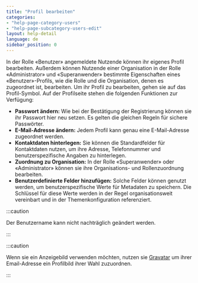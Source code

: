 ```yaml
---
title: "Profil bearbeiten"
categories:
- "help-page-category-users"
- "help-page-subcategory-users-edit"
layout: help-detail
language: de
sidebar_position: 0
---
```


In der Rolle &laquo;Benutzer&raquo; angemeldete Nutzende können ihr eigenes Profil bearbeiten. Außerdem können Nutzende einer Organisation in der Rolle &laquo;Administrator&raquo; und &laquo;Superanwender&raquo; bestimmte Eigenschaften eines &laquo;Benutzer&raquo;-Profils, wie die Rolle und die Organisation, denen es zugeordnet ist, bearbeiten. Um ihr Profil zu bearbeiten, gehen sie auf das Profil-Symbol. Auf der Profilseite stehen die folgenden Funktionen zur Verfügung:

-	**Passwort ändern:** Wie bei der Bestätigung der Registrierung können sie ihr Passwort hier neu setzen. Es gelten die gleichen Regeln für sichere Passwörter.
-	**E-Mail-Adresse ändern:** Jedem Profil kann genau eine E-Mail-Adresse zugeordnet werden.
-	**Kontaktdaten hinterlegen:** Sie können die Standardfelder für Kontaktdaten nutzen, um ihre Adresse, Telefonnummer und benutzerspezifische Angaben zu hinterlegen.
-	**Zuordnung zu Organisation:** In der Rolle &laquo;Superanwender&raquo; oder &laquo;Administrator&raquo; können sie ihre Organisations- und Rollenzuordnung bearbeiten. 
- **Benutzerdefinierte Felder hinzufügen:** Solche Felder können genutzt werden, um benutzerspezifische Werte für Metadaten zu speichern. Die Schlüssel für diese Werte werden in der Regel organisationsweit vereinbart und in der Themenkonfiguration referenziert.


:::caution

Der Benutzername kann nicht nachträglich geändert werden.

:::

:::caution

Wenn sie ein Anzeigebild verwenden möchten, nutzen sie <a className="alert-link" href="http://www.gravatar.com/" target="_blank">Gravatar</a> um ihrer Email-Adresse ein Profilbild ihrer Wahl zuzuordnen.

:::